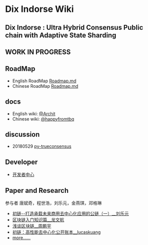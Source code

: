 # Dix Indorse  Wiki

## Dix Indorse :  Ultra Hybrid Consensus Public chain with Adaptive State Sharding
## WORK IN PROGRESS


## RoadMap
* English RoadMap [Roadmap.md](https://github.com/truechain/wiki/blob/master/roadmap-en/roadmap.md) 
* Chinese RoadMap [Roadmap.md](https://github.com/truechain/wiki/blob/master/roadmap-cn/roadmap.md) 

## docs
* English wiki: [@Archit](https://github.com/truechain/wiki/blob/master/docs-en/index.rst)
* Chinese wiki: [@happyfromtbq](https://github.com/truechain/wiki/blob/master/docs-cn/index.rst)

## discussion 
* 20180529 [py-trueconsensus](https://github.com/truechain/wiki/blob/master/discussion/20180529.md)

## Developer
* [开发者中心](https://github.com/truechain/wiki/blob/master/developer)

## Paper and Research  
参与者 唐斌奇，程世浩，刘乐元，金燕琪，邓格琳
* [初链--打造承载未来商用去中心化应用的公链（一）__刘乐元](https://github.com/truechain/wiki/tree/master/paper/Truechain_thoughts_liuleyuan.md)
* [区块链入门知识篇__龙文航](https://github.com/truechain/wiki/tree/master/paper/Truechain_thoughts_long.md)
* [浅谈区块链__周鹏宇](https://github.com/truechain/wiki/tree/master/paper/Truechain_thoughts_zhou.md)
* [初链：高性能去中心化公开账本__lucaskuang](https://github.com/truechain/wiki/tree/master/paper/Truechain_thoughts_lucaskuang.md)
* [more……](https://github.com/truechain/wiki/tree/master/paper/README.md)
